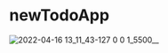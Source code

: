 # newTodoApp

![2022-04-16 13_11_43-127 0 0 1_5500__](https://user-images.githubusercontent.com/65620947/163672844-f8cfd948-c002-40c2-8033-9da5dd632e84.png)

